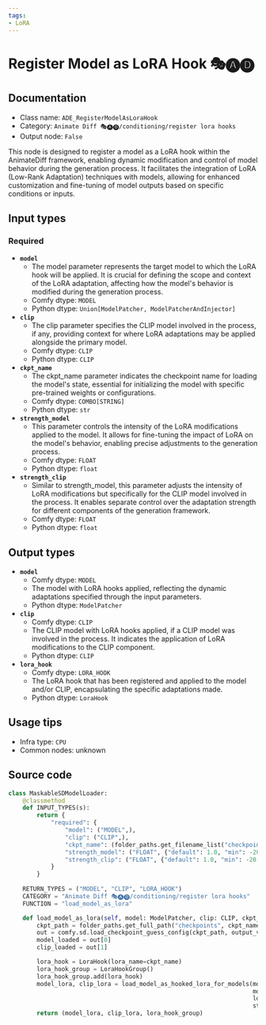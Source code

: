 ```yaml
---
tags:
- LoRA
---
```


# Register Model as LoRA Hook 🎭🅐🅓
## Documentation
- Class name: `ADE_RegisterModelAsLoraHook`
- Category: `Animate Diff 🎭🅐🅓/conditioning/register lora hooks`
- Output node: `False`

This node is designed to register a model as a LoRA hook within the AnimateDiff framework, enabling dynamic modification and control of model behavior during the generation process. It facilitates the integration of LoRA (Low-Rank Adaptation) techniques with models, allowing for enhanced customization and fine-tuning of model outputs based on specific conditions or inputs.
## Input types
### Required
- **`model`**
    - The model parameter represents the target model to which the LoRA hook will be applied. It is crucial for defining the scope and context of the LoRA adaptation, affecting how the model's behavior is modified during the generation process.
    - Comfy dtype: `MODEL`
    - Python dtype: `Union[ModelPatcher, ModelPatcherAndInjector]`
- **`clip`**
    - The clip parameter specifies the CLIP model involved in the process, if any, providing context for where LoRA adaptations may be applied alongside the primary model.
    - Comfy dtype: `CLIP`
    - Python dtype: `CLIP`
- **`ckpt_name`**
    - The ckpt_name parameter indicates the checkpoint name for loading the model's state, essential for initializing the model with specific pre-trained weights or configurations.
    - Comfy dtype: `COMBO[STRING]`
    - Python dtype: `str`
- **`strength_model`**
    - This parameter controls the intensity of the LoRA modifications applied to the model. It allows for fine-tuning the impact of LoRA on the model's behavior, enabling precise adjustments to the generation process.
    - Comfy dtype: `FLOAT`
    - Python dtype: `float`
- **`strength_clip`**
    - Similar to strength_model, this parameter adjusts the intensity of LoRA modifications but specifically for the CLIP model involved in the process. It enables separate control over the adaptation strength for different components of the generation framework.
    - Comfy dtype: `FLOAT`
    - Python dtype: `float`
## Output types
- **`model`**
    - Comfy dtype: `MODEL`
    - The model with LoRA hooks applied, reflecting the dynamic adaptations specified through the input parameters.
    - Python dtype: `ModelPatcher`
- **`clip`**
    - Comfy dtype: `CLIP`
    - The CLIP model with LoRA hooks applied, if a CLIP model was involved in the process. It indicates the application of LoRA modifications to the CLIP component.
    - Python dtype: `CLIP`
- **`lora_hook`**
    - Comfy dtype: `LORA_HOOK`
    - The LoRA hook that has been registered and applied to the model and/or CLIP, encapsulating the specific adaptations made.
    - Python dtype: `LoraHook`
## Usage tips
- Infra type: `CPU`
- Common nodes: unknown


## Source code
```python
class MaskableSDModelLoader:
    @classmethod
    def INPUT_TYPES(s):
        return {
            "required": {
                "model": ("MODEL",),
                "clip": ("CLIP",),
                "ckpt_name": (folder_paths.get_filename_list("checkpoints"), ),
                "strength_model": ("FLOAT", {"default": 1.0, "min": -20.0, "max": 20.0, "step": 0.01}),
                "strength_clip": ("FLOAT", {"default": 1.0, "min": -20.0, "max": 20.0, "step": 0.01}),
            }
        }
    
    RETURN_TYPES = ("MODEL", "CLIP", "LORA_HOOK")
    CATEGORY = "Animate Diff 🎭🅐🅓/conditioning/register lora hooks"
    FUNCTION = "load_model_as_lora"

    def load_model_as_lora(self, model: ModelPatcher, clip: CLIP, ckpt_name: str, strength_model: float, strength_clip: float):
        ckpt_path = folder_paths.get_full_path("checkpoints", ckpt_name)
        out = comfy.sd.load_checkpoint_guess_config(ckpt_path, output_vae=True, output_clip=True, embedding_directory=folder_paths.get_folder_paths("embeddings"))
        model_loaded = out[0]
        clip_loaded = out[1]

        lora_hook = LoraHook(lora_name=ckpt_name)
        lora_hook_group = LoraHookGroup()
        lora_hook_group.add(lora_hook)
        model_lora, clip_lora = load_model_as_hooked_lora_for_models(model=model, clip=clip,
                                                                     model_loaded=model_loaded, clip_loaded=clip_loaded,
                                                                     lora_hook=lora_hook,
                                                                     strength_model=strength_model, strength_clip=strength_clip)
        return (model_lora, clip_lora, lora_hook_group)

```
